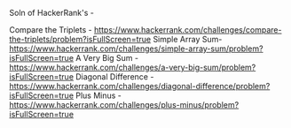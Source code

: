 Soln of HackerRank's - 

Compare the Triplets - https://www.hackerrank.com/challenges/compare-the-triplets/problem?isFullScreen=true
Simple Array Sum-      https://www.hackerrank.com/challenges/simple-array-sum/problem?isFullScreen=true
A Very Big Sum -       https://www.hackerrank.com/challenges/a-very-big-sum/problem?isFullScreen=true
Diagonal Difference - https://www.hackerrank.com/challenges/diagonal-difference/problem?isFullScreen=true
Plus Minus          - https://www.hackerrank.com/challenges/plus-minus/problem?isFullScreen=true